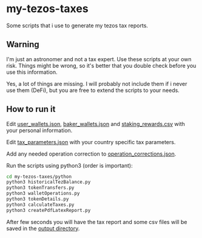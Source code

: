 # my-tezos-taxes

Some scripts that i use to generate my tezos tax reports.

## Warning

I'm just an astronomer and not a tax expert. Use these scripts at your own
risk. Things might be wrong, so it's better that you double check before
you use this information.

Yes, a lot of things are missing. I will probably not include them if i
never use them (DeFi), but you are free to extend the scripts to your needs.

## How to run it

Edit [user_wallets.json](data/input/user_wallets.json),
[baker_wallets.json](data/input/baker_wallets.json) and 
[staking_rewards.csv](data/input/staking_rewards.csv) with your personal information.

Edit [tax_parameters.json](data/input/tax_parameters.json) with your country specific tax
parameters.

Add any needed operation correction to [operation_corrections.json](data/input/operation_corrections.json).

Run the scripts using python3 (order is important):

```bash
cd my-tezos-taxes/python
python3 historicalTezBalance.py
python3 tokenTransfers.py
python3 walletOperations.py
python3 tokenDetails.py
python3 calculateTaxes.py
python3 createPdfLatexReport.py
```

After few seconds you will have the tax report and some csv files will be saved
in the [output directory](data/output).
